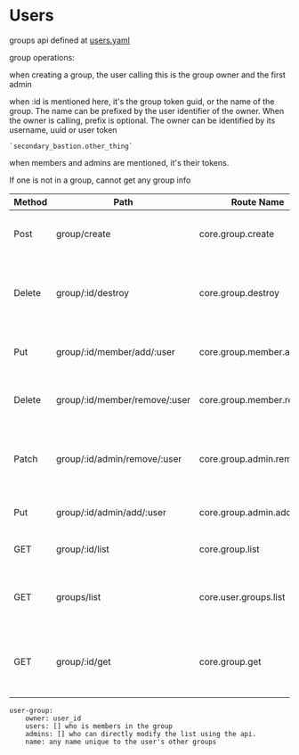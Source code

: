 # Users

groups api defined at [users.yaml](../../api-docs/users.yaml)

group operations:

when creating a group, the user calling this is the group owner and the first admin

when :id is mentioned here, it's the group token guid, or the name of the group.
The name can be prefixed by the user identifier of the owner. When the owner is calling, prefix is optional.
The owner can be identified by its username, uuid or user token 
    
    `secondary_bastion.other_thing`

when members and admins are mentioned, it's their tokens.

If one is not in a group, cannot get any group info


| Method | Path                          | Route Name               | Description                                                       | Args                   |
|--------|-------------------------------|--------------------------|-------------------------------------------------------------------|------------------------|
| Post   | group/create                  | core.group.create        | create group,returns the group guid                               | required group_name:   |
| Delete | group/:id/destroy             | core.group.destroy       | destroy group.Can only be deleted if not in use anywhere          |                        |
| Put    | group/:id/member/add/:user    | core.group.member.add    | Adds membership to a single user                                  | user token guid or id  |
| Delete | group/:id/member/remove/:user | core.group.member.remove | Removes membership for a single user                              | user token guid or id  |
| Patch  | group/:id/admin/remove/:user  | core.group.admin.remove  | Removes admin status for a single user, they are still member     | user token guid or id  |
| Put    | group/:id/admin/add/:user     | core.group.admin.add     | Add admin status for a single user                                | user token guid or id  |
| GET    | group/:id/list                | core.group.list          | lists the membership and admins                                   | iterator for next page |
| GET    | groups/list                   | core.user.groups.list    | lists the groups by guid, that user is involved in                | iterator for next page |
| GET    | group/:id/get                 | core.group.get           | shows the group and membership status for this user in that group | iterator for next page |


    user-group:
        owner: user_id
        users: [] who is members in the group
        admins: [] who can directly modify the list using the api.
        name: any name unique to the user's other groups